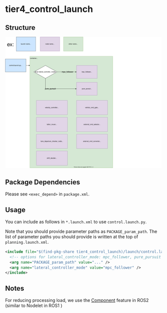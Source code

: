 # tier4_control_launch

## Structure

![tier4_control_launch](./control_launch.drawio.svg)

## Package Dependencies

Please see `<exec_depend>` in `package.xml`.

## Usage

You can include as follows in `*.launch.xml` to use `control.launch.py`.

Note that you should provide parameter paths as `PACKAGE_param_path`. The list of parameter paths you should provide is written at the top of `planning.launch.xml`.

```xml
<include file="$(find-pkg-share tier4_control_launch)/launch/control.launch.py">
  <!-- options for lateral_controller_mode: mpc_follower, pure_pursuit -->
  <arg name="PACKAGE_param_path" value="..." />
  <arg name="lateral_controller_mode" value="mpc_follower" />
</include>
```

## Notes

For reducing processing load, we use the [Component](https://docs.ros.org/en/galactic/Concepts/About-Composition.html) feature in ROS2 (similar to Nodelet in ROS1 )
